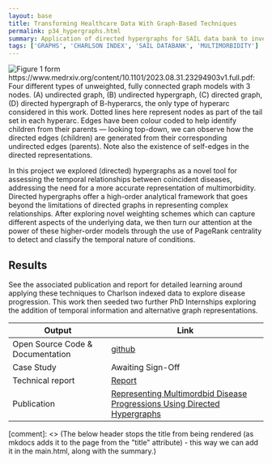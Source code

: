```yaml
---
layout: base
title: Transforming Healthcare Data With Graph-Based Techniques
permalink: p34_hypergraphs.html
summary: Application of directed hypergraphs for SAIL data bank to investigate disease progression
tags: ['GRAPHS', 'CHARLSON INDEX', 'SAIL DATABANK', 'MULTIMORBIDITY']
---
```

![Figure 1 form https://www.medrxiv.org/content/10.1101/2023.08.31.23294903v1.full.pdf: Four different types of unweighted, fully connected graph models with 3 nodes. (A) undirected graph, (B) undirected hypergraph, (C) directed graph, (D) directed hypergraph of B-hyperarcs, the only type of hyperarc considered in this work. Dotted lines here represent nodes as part of the tail set in each hyperarc. Edges have been colour coded to help identify children from their parents — looking top-down, we can observe how the directed edges (children) are generated from their corresponding undirected edges (parents). Note also the existence of self-edges in the directed representations.](images/hypergraphs.png)

In this project we explored (directed) hypergraphs as a novel tool for assessing the temporal relationships between coincident diseases, addressing the need for a more accurate representation of multimorbidity. Directed hypergraphs offer a high-order analytical framework that goes beyond the limitations of directed graphs in representing complex relationships. After exploring novel weighting schemes which can capture different aspects of the underlying data, we then turn our attention at the power of these higher-order models through the use of PageRank centrality to detect and classify the temporal nature of conditions. 

## Results
See the associated publication and report for detailed learning around applying these techniques to Charlson indexed data to explore disease progression.  This work then seeded two further PhD Internships exploring the addition of temporal information and alternative graph representations. 

| Output | Link |
| ---- | ---- |
| Open Source Code & Documentation | [github](https://github.com/nhsx/hypergraph-mm) |
| Case Study | Awaiting Sign-Off |
| Technical report | [Report](https://github.com/nhsx/hypergraph-mm/blob/main/reports/Hypergraph_mm_report_JB.pdf) |
| Publication | [Representing Multimordbid Disease Progressions Using Directed Hypergraphs](https://www.medrxiv.org/content/10.1101/2023.08.31.23294903v1) |

[comment]: <> (The below header stops the title from being rendered (as mkdocs adds it to the page from the "title" attribute) - this way we can add it in the main.html, along with the summary.)
#
